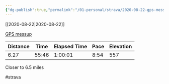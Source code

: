 ```yaml
---
{"dg-publish":true,"permalink":"/01-personal/strava/2020-08-22-gps-messup/"}
---
```



[[2020-08-22\|2020-08-22]]

[GPS messup](https://www.strava.com/activities/3951773136)

| Distance | Time  | Elapsed Time | Pace | Elevation |
| -------- | ----- | ------------ | ---- | --------- |
| 6.27     | 55:46 | 1:00:01      | 8:54 | 557       |


Closer to 6.5 miles

#strava
